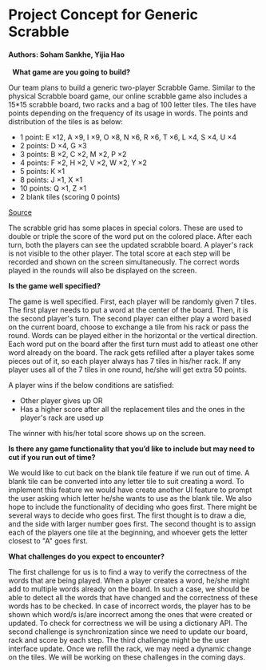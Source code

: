 # Project Concept for Generic Scrabble

#### Authors:  Soham Sankhe, Yijia Hao
&nbsp;
**What game are you going to build?**

Our team plans to build a generic two-player Scrabble Game. Similar to the 
physical Scrabble board game, our online scrabble game also includes a 15*15 
scrabble board, two racks and a bag of 100 letter tiles. The tiles have points 
depending on the frequency of its usage in words. 
The points and distribution of the tiles is as below:
* 1 point: E ×12, A ×9, I ×9, O ×8, N ×6, R ×6, T ×6, L ×4, S ×4, U ×4
* 2 points: D ×4, G ×3
* 3 points: B ×2, C ×2, M ×2, P ×2
* 4 points: F ×2, H ×2, V ×2, W ×2, Y ×2
* 5 points: K ×1
* 8 points: J ×1, X ×1
* 10 points: Q ×1, Z ×1
* 2 blank tiles (scoring 0 points)

[Source](https://en.wikipedia.org/wiki/Scrabble_letter_distributions#English)

The scrabble grid has some places in special colors. These are used to double 
or triple the score of the word put on the colored place. After each turn, both 
the players can see the updated scrabble board. A player's rack is not visible 
to the other player. The total score at each step will be recorded and shown on 
the screen simultaneously. The correct words played in the rounds will also be 
displayed on the screen.


**Is the game well specified?**

The game is well specified. First, each player will be randomly given 7 tiles. 
The first player needs to put a word at the center of the board. 
Then, it is the second player's turn. The second player can either play a word 
based on the current board, choose to exchange a tile from his rack or pass the 
round. Words can be played either in the horizontal or the vertical direction. 
Each word put on the board after the first turn must add to atleast one other 
word already on the board. The rack gets refilled after a player takes some 
pieces out of it, so each player always has 7 tiles in his/her rack. 
If any player uses all of the 7 tiles in one round, he/she will get extra 50 
points. 

A player wins if the below conditions are satisfied:
* Other player gives up
OR
* Has a higher score after all the replacement tiles and the ones in the 
player's rack are used up

The winner with his/her total score shows up on the screen.

**Is there any game functionality that you’d like to include but may need to**
**cut if you run out of time?**

We would like to cut back on the blank tile feature if we run out of time. 
A blank tile can be converted into any letter tile to suit creating a word.
To implement this feature we would have create another UI feature to prompt the 
user asking which letter he/she wants to use as the blank tile. 
We also hope to include the functionality of deciding who goes first. There 
might be several ways to decide who goes first. The first thought is to draw 
a die, and the side with larger number goes first. The second thought is to 
assign each of the players one tile at the beginning, and whoever gets the 
letter closest to "A" goes first. 



**What challenges do you expect to encounter?**

The first challenge for us is to find a way to verify the correctness of the 
words that are being played. 
When a player creates a word, he/she might add to multiple words already on 
the board. In such a case, we should be able to detect all the words that have 
changed and the correctness of these words has to be checked. 
In case of incorrect words, the player has to be shown which word/s is/are 
incorrect among the ones that were created or updated.
To check for correctness we will be using a dictionary API. 
The second challenge is synchronization since we need to update our board, rack 
and score by each step. The third challenge might be the user interface update. 
Once we refill the rack, we may need a dynamic change on the tiles. We will be 
working on these challenges in the coming days.

